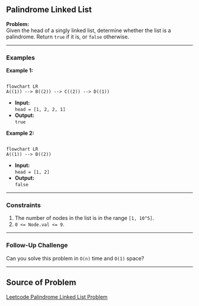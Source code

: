 ## Palindrome Linked List

**Problem:**  
Given the head of a singly linked list, determine whether the list is a palindrome. Return `true` if it is, or `false` otherwise.

---

### **Examples**

**Example 1:**  
```mermaid

flowchart LR
A((1)) --> B((2)) --> C((2)) --> D((1))
```

- **Input:**  
  `head = [1, 2, 2, 1]`
- **Output:**  
  `true`

**Example 2:**  
```mermaid

flowchart LR
A((1)) --> B((2))
```

- **Input:**  
  `head = [1, 2]`
- **Output:**  
  `false`

---

### **Constraints**
1. The number of nodes in the list is in the range `[1, 10^5]`.
2. `0 <= Node.val <= 9`.

---

### **Follow-Up Challenge**
Can you solve this problem in `O(n)` time and `O(1)` space?


---

## **Source of Problem**
[Leetcode Palindrome Linked List Problem](https://leetcode.com/problems/palindrome-linked-list/description/)
